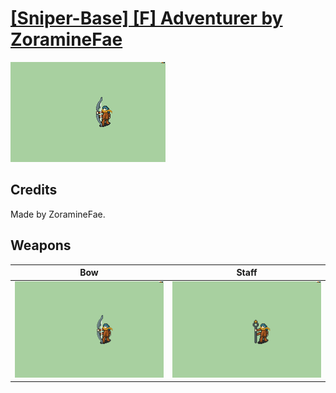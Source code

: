 # [\[Sniper-Base\] \[F\] Adventurer by ZoramineFae](./)

<img src="./5.%20Bow/Bow_000.png" alt="[Sniper-Base] [F] Adventurer by ZoramineFae standing" />

## Credits

Made by ZoramineFae.

## Weapons


|Bow |Staff |
|  :---: | :---: |
| <img alt="Bow animation" src="./5.%20Bow/Bow.gif" /> | <img alt="Staff animation" src="./7.%20Staff/Staff.gif" /> |
